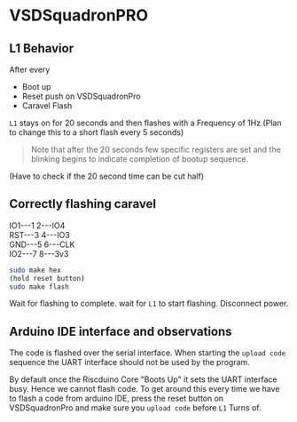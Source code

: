 # VSDSquadronPRO

## L1 Behavior

After every

- Boot up
- Reset push on VSDSquadronPro
- Caravel Flash

```L1``` stays on for 20 seconds and then flashes with a Frequency of 1Hz
(Plan to change this to a short flash every 5 seconds)

> Note that after the 20 seconds few specific registers are set and the blinking begins to indicate completion of bootup sequence.

(Have to check if the 20 second time can be cut half)

## Correctly flashing caravel

 IO1---1 2---IO4 </br>
 RST---3 4---IO3 </br>
 GND---5 6---CLK </br>
 IO2---7 8---3v3

```bash
sudo make hex
(hold reset button)
sudo make flash
```

Wait for flashing to complete.
wait for `L1` to start flashing.
Disconnect power.

## Arduino IDE interface and observations

The code is flashed over the serial interface. When starting the ```upload code``` sequence the UART interface should not be used by the program.

By default once the Riscduino Core "Boots Up" it sets the UART interface busy. Hence we cannot flash code.
To get around this every time we have to flash a code from arduino IDE, press the reset button on VSDSquadronPro and make sure you ```upload code``` before ```L1``` Turns of.
